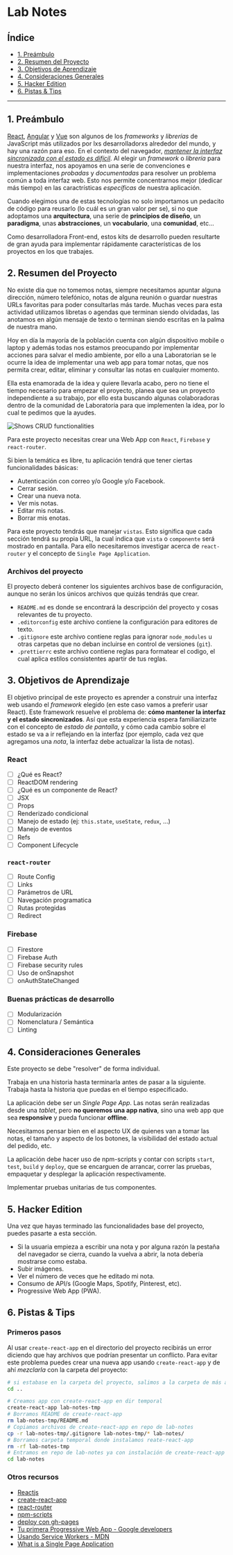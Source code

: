# Lab Notes

## Índice

* [1. Preámbulo](#1-preámbulo)
* [2. Resumen del Proyecto](#2-resumen-del-proyecto)
* [3. Objetivos de Aprendizaje](#3-objetivos-de-aprendizaje)
* [4. Consideraciones Generales](#4-consideraciones-generales)
* [5. Hacker Edition](#5-hacker-edition)
* [6. Pistas & Tips](#6-pistas--tips)

***

## 1. Preámbulo

[React](https://reactjs.org/), [Angular](https://angular.io/) y [Vue](https://vuejs.org/)
son algunos de los _frameworks_ y _librerías_ de JavaScript más utilizados por
lxs desarrolladorxs alrededor del mundo, y hay una razón para eso.
En el contexto del navegador, [_mantener la interfaz sincronizada con el estado
es difícil_](https://medium.com/dailyjs/the-deepest-reason-why-modern-javascript-frameworks-exist-933b86ebc445).
Al elegir un _framework_ o _librería_ para nuestra interfaz, nos apoyamos en una
serie de convenciones e implementaciones _probadas_ y _documentadas_ para
resolver un problema común a toda interfaz web. Esto nos permite concentrarnos
mejor (dedicar más tiempo) en las caractrísticas _específicas_ de
nuestra aplicación.

Cuando elegimos una de estas tecnologías no solo importamos un pedacito de
código para reusarlo (lo cuál es un gran valor per se), si no que adoptamos una
**arquitectura**, una serie de **principios de diseño**, un **paradigma**, unas
**abstracciones**, un **vocabulario**, una **comunidad**, etc...

Como desarrolladora Front-end, estos kits de desarrollo pueden resultarte
de gran ayuda para implementar rápidamente características de los proyectos en
los que trabajes.

## 2. Resumen del Proyecto

No existe día que no tomemos notas, siempre necesitamos apuntar alguna
dirección, número telefónico, notas de alguna reunión o guardar nuestras URLs
favoritas para poder consultarlas más tarde. Muchas veces para esta actividad
utilizamos libretas o agendas que terminan siendo olvidadas, las anotamos en
algún mensaje de texto o terminan siendo escritas en la palma de nuestra mano.

Hoy en día la mayoría de la población cuenta con algún dispositivo mobile o
laptop y además todas nos estamos preocupando por implementar acciones para
salvar el medio ambiente, por ello a una Laboratorian se le ocurre la idea de
implementar una web app para tomar notas, que nos permita crear, editar,
eliminar y consultar las notas en cualquier momento.

Ella esta enamorada de la idea y quiere llevarla acabo, pero no tiene el tiempo
necesario para empezar el proyecto, planea que sea un proyecto independiente a
su trabajo, por ello esta buscando algunas colaboradoras dentro de la comunidad
de Laboratoria para que implementen la idea, por lo cual te pedimos que la
ayudes.

![Shows CRUD functionalities](https://raw.githubusercontent.com/florenciasilva/lab-notes/master/demo-crud.gif?token=AGJBHNTVAQRWOVF2IGMP6FK5NVFAS)

Para este proyecto necesitas crear una Web App con `React`, `Firebase` y
`react-router`.

Si bien la temática es libre, tu aplicación tendrá que tener ciertas
funcionalidades básicas:

* Autenticación con correo y/o Google y/o Facebook.
* Cerrar sesión.
* Crear una nueva nota.
* Ver mis notas.
* Editar mis notas.
* Borrar mis enotas.

Para este proyecto tendrás que manejar `vistas`. Esto significa que cada sección
tendrá su propia URL, la cual indica que `vista` o `componente` será mostrado en
pantalla. Para ello necesitaremos investigar acerca de `react-router` y el
concepto de `Single Page Application`.

### Archivos del proyecto

El proyecto deberá contener los siguientes archivos base de configuración,
aunque no serán los únicos archivos que quizás tendrás que crear.

* `README.md` es donde se encontrará la descripción del proyecto y cosas
  relevantes de tu proyecto.
* `.editorconfig` este archivo contiene la configuración para editores de texto.
* `.gitignore`  este archivo contiene reglas para ignorar `node_modules` u otras
  carpetas que no deban incluirse en control de versiones (`git`).
* `.prettierrc` este archivo contiene reglas para formatear el codigo, el cual
  aplica estilos consistentes apartir de tus reglas.

## 3. Objetivos de Aprendizaje

El objetivo principal de este proyecto es aprender a construir una interfaz web
usando el _framework_ elegido (en este caso vamos a preferir usar React). Este
framework resuelve el problema de: **cómo mantener la interfaz y el estado
sincronizados**. Así que esta experiencia espera familiarizarte con el concepto
de _estado de pantalla_, y cómo cada cambio sobre el estado se va a ir
reflejando en la interfaz (por ejemplo, cada vez que agregamos una _nota_, la
interfaz debe actualizar la lista de notas).

### React

* [ ] ¿Qué es React?
* [ ] ReactDOM rendering
* [ ] ¿Qué es un componente de React?
* [ ] JSX
* [ ] Props
* [ ] Renderizado condicional
* [ ] Manejo de estado (ej: `this.state`, `useState`, `redux`, ...)
* [ ] Manejo de eventos
* [ ] Refs
* [ ] Component Lifecycle

### `react-router`

* [ ] Route Config
* [ ] Links
* [ ] Parámetros de URL
* [ ] Navegación programatica
* [ ] Rutas protegidas
* [ ] Redirect

### Firebase

* [ ] Firestore
* [ ] Firebase Auth
* [ ] Firebase security rules
* [ ] Uso de onSnapshot
* [ ] onAuthStateChanged

### Buenas prácticas de desarrollo

* [ ] Modularización
* [ ] Nomenclatura / Semántica
* [ ] Linting

## 4. Consideraciones Generales

Este proyecto se debe "resolver" de forma individual.

Trabaja en una historia hasta terminarla antes de pasar a la siguiente. Trabaja
hasta la historia que puedas en el tiempo especificado.

La aplicación debe ser un _Single Page App_. Las notas serán realizadas desde
una _tablet_, pero **no queremos una app nativa**, sino una web app que sea
**responsive** y pueda funcionar **offline**.

Necesitamos pensar bien en el aspecto UX de quienes van a tomar las notas, el
tamaño y aspecto de los botones, la visibilidad del estado actual del pedido,
etc.

La aplicación debe hacer uso de npm-scripts y contar con scripts `start`,
`test`, `build` y `deploy`, que se encarguen de arrancar, correr las pruebas,
empaquetar y desplegar la aplicación respectivamente.

Implementar pruebas unitarias de tus componentes.

## 5. Hacker Edition

Una vez que hayas terminado las funcionalidades base del proyecto, puedes
pasarte a esta sección.

* Si la usuaria empieza a escribir una nota y por alguna razón la pestaña del
  navegador se cierra, cuando la vuelva a abrir, la nota debería mostrarse como
  estaba.
* Subir imágenes.
* Ver el número de veces que he editado mi nota.
* Consumo de API/s (Google Maps, Spotify, Pinterest, etc).
* Progressive Web App (PWA).

## 6. Pistas & Tips

### Primeros pasos

Al usar `create-react-app` en el directorio del proyecto recibirás un
error diciendo que hay archivos que podrían presentar un conflicto. Para evitar
este problema puedes crear una nueva app usando `create-react-app` y de ahí
_mezclarla_ con la carpeta del proyecto:

```sh
# si estabase en la carpeta del proyecto, salimos a la carpeta de más arriba
cd ..

# Creamos app con create-react-app en dir temporal
create-react-app lab-notes-tmp
# Borramos README de create-react-app
rm lab-notes-tmp/README.md
# Copiamos archivos de create-react-app en repo de lab-notes
cp -r lab-notes-tmp/.gitignore lab-notes-tmp/* lab-notes/
# Borramos carpeta temporal donde instalamos reate-react-app
rm -rf lab-notes-tmp
# Entramos en repo de lab-notes ya con instalación de create-react-app
cd lab-notes
```

### Otros recursos

* [Reactjs](https://reactjs.org/)
* [create-react-app](https://create-react-app.dev/docs/getting-started)
* [react-router](https://reacttraining.com/react-router/web/guides/quick-start)
* [npm-scripts](https://docs.npmjs.com/misc/scripts)
* [deploy con gh-pages](https://medium.com/the-andela-way/how-to-deploy-your-react-application-to-github-pages-in-less-than-5-minutes-8c5f665a2d2a)
* [Tu primera Progressive Web App - Google developers](https://developers.google.com/web/fundamentals/codelabs/your-first-pwapp/?hl=es)
* [Usando Service Workers - MDN](https://developer.mozilla.org/es/docs/Web/API/Service_Worker_API/Using_Service_Workers)
* [What is a Single Page Application](https://medium.com/@NeotericEU/single-page-application-vs-multiple-page-application-2591588efe58)

